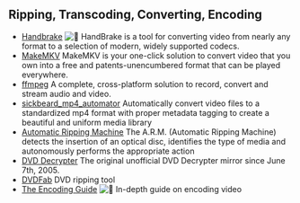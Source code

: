 ## Ripping, Transcoding, Converting, Encoding

  * [Handbrake](https://handbrake.fr/) ![:star2:](/static/twemoji/1f31f.png) HandBrake is a tool for converting video from nearly any format to a selection of modern, widely supported codecs.
  * [MakeMKV](http://www.makemkv.com/) MakeMKV is your one-click solution to convert video that you own into a free and patents-unencumbered format that can be played everywhere.
  * [ffmpeg](https://ffmpeg.org/) A complete, cross-platform solution to record, convert and stream audio and video.
  * [sickbeard_mp4_automator](https://github.com/mdhiggins/sickbeard_mp4_automator) Automatically convert video files to a standardized mp4 format with proper metadata tagging to create a beautiful and uniform media library
  * [Automatic Ripping Machine](https://b3n.org/automatic-ripping-machine/) The A.R.M. (Automatic Ripping Machine) detects the insertion of an optical disc, identifies the type of media and autonomously performs the appropriate action
  * [DVD Decrypter](http://dvddecrypter.org.uk/) The original unofficial DVD Decrypter mirror since June 7th, 2005.
  * [DVDFab](https://www.dvdfab.cn/) DVD ripping tool
  * [The Encoding Guide](https://encoding-guide.neocities.org/) ![:star2:](/static/twemoji/1f31f.png) In-depth guide on encoding video